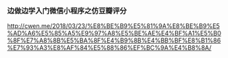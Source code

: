 ### 边做边学入门微信小程序之仿豆瓣评分

http://cwen.me/2018/03/23/%E8%BE%B9%E5%81%9A%E8%BE%B9%E5%AD%A6%E5%85%A5%E9%97%A8%E5%BE%AE%E4%BF%A1%E5%B0%8F%E7%A8%8B%E5%BA%8F%E4%B9%8B%E4%BB%BF%E8%B1%86%E7%93%A3%E8%AF%84%E5%88%86%EF%BC%9A%E4%B8%8A/
